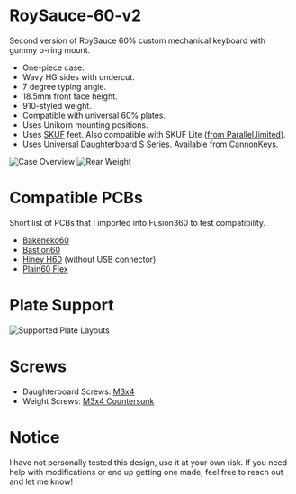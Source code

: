 # RoySauce-60-v2
Second version of RoySauce 60% custom mechanical keyboard with gummy o-ring mount.

- One-piece case.
- Wavy HG sides with undercut.
- 7 degree typing angle.
- 18.5mm front face height.
- 910-styled weight.
- Compatible with universal 60% plates.
- Uses Unikorn mounting positions.
- Uses [SKUF](https://github.com/Zambumon/SKUF) feet. Also compatible with SKUF Lite ([from Parallel.limited](https://parallel.limited/products/skuf-lite-feet)).
- Uses Universal Daughterboard [S Series](https://github.com/Unified-Daughterboard/UDB-S). Available from [CannonKeys](https://cannonkeys.com/products/unified-daughterboard-and-jst-cable?variant=41613867843695).

![Case Overview](https://raw.githubusercontent.com/Royster0/RoySauce-60-v2/main/image/case.png)
![Rear Weight](https://raw.githubusercontent.com/Royster0/RoySauce-60-v2/main/image/rear.png)

# Compatible PCBs
Short list of PCBs that I imported into Fusion360 to test compatibility.
- [Bakeneko60](https://cannonkeys.com/products/bakeneko60-extra-pcbs?variant=40604277506159)
- [Bastion60](https://cannonkeys.com/products/bastion-60-pcb)
- [Hiney H60](https://hineybush.com/products/h60?variant=32291055403110) (without USB connector)
- [Plain60 Flex](https://github.com/evyd13/plain60-flex-edition) 

# Plate Support
![Supported Plate Layouts](https://raw.githubusercontent.com/Royster0/RoySauce-60-v2/main/image/layouts.png)

# Screws
- Daughterboard Screws: [M3x4](https://www.mcmaster.com/92095A471/)
- Weight Screws: [M3x4 Countersunk](https://www.mcmaster.com/92125A127/)

# Notice
I have not personally tested this design, use it at your own risk.
If you need help with modifications or end up getting one made, feel free to reach out and let me know!
